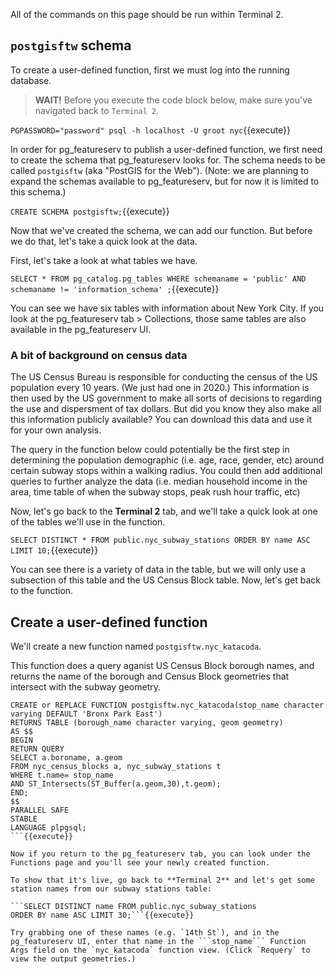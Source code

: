All of the commands on this page should be run within Terminal 2.

## `postgisftw` schema

To create a user-defined function, first we must log into the running database.

>**WAIT!** Before you execute the code block below, make sure you've navigated back to ```Terminal 2```. 

```PGPASSWORD="password" psql -h localhost -U groot nyc```{{execute}}

In order for pg_featureserv to publish a user-defined function, we first need to create the schema that pg_featureserv looks for. The schema needs to be called ```postgisftw``` (aka "PostGIS for the Web"). (Note: we are planning to expand the schemas available to pg_featureserv, but for now it is limited to this schema.)

```CREATE SCHEMA postgisftw;```{{execute}}

Now that we've created the schema, we can add our function. But before we do that, let's take a quick look at the data. 

First, let's take a look at what tables we have.

```SELECT * FROM pg_catalog.pg_tables WHERE schemaname = 'public' AND schemaname != 'information_schema' ;```{{execute}} 

You can see we have six tables with information about New York City. If you look at the pg_featureserv tab > Collections, those same tables are also available in the pg_featureserv UI. 

### A bit of background on census data

The US Census Bureau is responsible for conducting the census of the US population every 10 years. (We just had one in 2020.) This information is then used by the US government to make all sorts of decisions to regarding the use and dispersment of tax dollars. But did you know they also make all this information publicly available? You can download this data and use it for your own analysis. 

The query in the function below could potentially be the first step in determining the population demographic (i.e. age, race, gender, etc) around certain subway stops within a walking radius. You could then add additional queries to further analyze the data (i.e. median household income in the area, time table of when the subway stops, peak rush hour traffic, etc)

Now, let's go back to the **Terminal 2** tab, and we'll take a quick look at one of the tables we'll use in the function.

```SELECT DISTINCT * FROM public.nyc_subway_stations ORDER BY name ASC LIMIT 10;```{{execute}}

You can see there is a variety of data in the table, but we will only use a subsection of this table and the US Census Block table. Now, let's get back to the function.

## Create a user-defined function

We'll create a new function named `postgisftw.nyc_katacoda`.

This function does a query aganist US Census Block borough names, and returns the name of the borough and Census Block geometries that intersect with the subway geometry.

```
CREATE or REPLACE FUNCTION postgisftw.nyc_katacoda(stop_name character varying DEFAULT 'Bronx Park East')
RETURNS TABLE (borough_name character varying, geom geometry)
AS $$
BEGIN
RETURN QUERY
SELECT a.boroname, a.geom 
FROM nyc_census_blocks a, nyc_subway_stations t
WHERE t.name= stop_name
AND ST_Intersects(ST_Buffer(a.geom,30),t.geom);
END;
$$
PARALLEL SAFE
STABLE
LANGUAGE plpgsql;
```{{execute}}

Now if you return to the pg_featureserv tab, you can look under the Functions page and you'll see your newly created function.

To show that it's live, go back to **Terminal 2** and let's get some station names from our subway stations table:

```SELECT DISTINCT name FROM public.nyc_subway_stations
ORDER BY name ASC LIMIT 30;```{{execute}}

Try grabbing one of these names (e.g. `14th St`), and in the pg_featureserv UI, enter that name in the ```stop_name``` Function Args field on the `nyc_katacoda` function view. (Click `Requery` to view the output geometries.)


